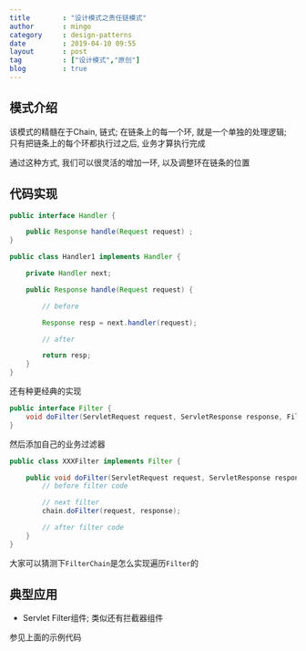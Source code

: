 ```yaml
---
title        : "设计模式之责任链模式"
author       : mingo
category     : design-patterns
date         : 2019-04-10 09:55
layout       : post
tag          : ["设计模式","原创"]
blog         : true
---
```


## 模式介绍

该模式的精髓在于Chain, 链式; 在链条上的每一个环, 就是一个单独的处理逻辑; 只有把链条上的每个环都执行过之后, 业务才算执行完成

通过这种方式, 我们可以很灵活的增加一环, 以及调整环在链条的位置

## 代码实现

```java
public interface Handler {

    public Response handle(Request request) ;
}
```

```java
public class Handler1 implements Handler {

    private Handler next;

    public Response handle(Request request) {

        // before

        Response resp = next.handler(request);

        // after 

        return resp;
    }
}
```

还有种更经典的实现

```java
public interface Filter {
    void doFilter(ServletRequest request, ServletResponse response, FilterChain chain) throws IOException, ServletException;
}
```

然后添加自己的业务过滤器

```java
public class XXXFilter implements Filter {

    public void doFilter(ServletRequest request, ServletResponse response, FilterChain chain) throws IOException, ServletException {
        // before filter code

        // next filter
        chain.doFilter(request, response);

        // after filter code
    }
}
```

大家可以猜测下`FilterChain`是怎么实现遍历`Filter`的

## 典型应用

- Servlet Filter组件; 类似还有拦截器组件

参见上面的示例代码
